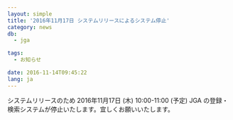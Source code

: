 ```yaml
---
layout: simple
title: '2016年11月17日 システムリリースによるシステム停止'
category: news
db:
  - jga

tags:
  - お知らせ

date: 2016-11-14T09:45:22
lang: ja
---
```


<p>システムリリースのため 2016年11月17日 (木) 10:00-11:00 (予定) JGA の登録・検索システムが停止いたします。宜しくお願いいたします。</p>
